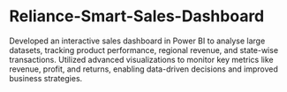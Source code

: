 # Reliance-Smart-Sales-Dashboard
Developed an interactive sales dashboard in Power BI to analyse large datasets, tracking product performance, regional revenue, and state-wise transactions. Utilized advanced visualizations to monitor key metrics like revenue, profit, and returns, enabling data-driven decisions and improved business strategies.
